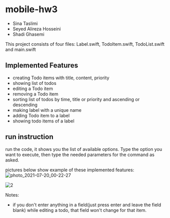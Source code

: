 # mobile-hw3

- Sina Taslimi
- Seyed Alireza Hosseini
- Shadi Ghasemi


This project consists of four files: Label.swift, TodoItem.swift, TodoList.swift and main.swift


## Implemented Features
- creating Todo items with title, content, priority
- showing list of todos
- editing a Todo item
- removing a Todo item
- sorting list of todos by time, title or priority and ascending or descending 
- making label with a unique name
- adding Todo item to a label
- showing todo items of a label

## run instruction
run the code, it shows you the list of available options. Type the option you want to execute, then type the needed parameters for the command as asked.

pictures below show example of these implemented features:
![photo_2021-07-20_00-22-27](https://user-images.githubusercontent.com/33656391/126218894-2758ca0f-a6e6-4b9f-9786-96df67438a7d.jpg)

![2](https://user-images.githubusercontent.com/33656391/126219061-515e010f-1472-4c37-83c5-9dcb964b8d85.jpg)

Notes:
- if you don't enter anything in a field(just press enter and leave the field blank) while editing a todo, that field won't change for that item.
